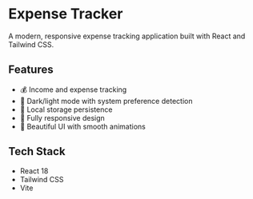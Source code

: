 # Expense Tracker

A modern, responsive expense tracking application built with React and Tailwind CSS.

## Features
- 💰 Income and expense tracking
- 🌙 Dark/light mode with system preference detection
- 💾 Local storage persistence
- 📱 Fully responsive design
- 🎨 Beautiful UI with smooth animations

## Tech Stack
- React 18
- Tailwind CSS
- Vite